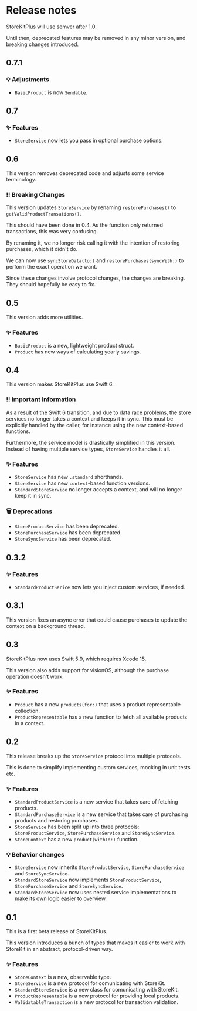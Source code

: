 # Release notes

StoreKitPlus will use semver after 1.0. 

Until then, deprecated features may be removed in any minor version, and breaking changes introduced.



## 0.7.1

### 💡 Adjustments

* `BasicProduct` is now `Sendable`.



## 0.7

### ✨ Features

* `StoreService` now lets you pass in optional purchase options.



## 0.6

This version removes deprecated code and adjusts some service terminology.

### ‼️ Breaking Changes

This version updates `StoreService` by renaming `restorePurchases()` to `getValidProductTransations()`.

This should have been done in 0.4. As the function only returned transactions, this was very confusing.

By renaming it, we no longer risk calling it with the intention of restoring purchases, which it didn't do.

We can now use `syncStoreData(to:)` and `restorePurchases(syncWith:)` to perform the exact operation we want.

Since these changes involve protocol changes, the changes are breaking. They should hopefully be easy to fix.  



## 0.5

This version adds more utilities.

### ✨ Features

* `BasicProduct` is a new, lightweight product struct.
* `Product` has new ways of calculating yearly savings.



## 0.4

This version makes StoreKitPlus use Swift 6.

### ‼️ Important information

As a result of the Swift 6 transition, and due to data race problems, the store services no longer takes a context and keeps it in sync. This must be explicitly handled by the caller, for instance using the new context-based functions.

Furthermore, the service model is drastically simplified in this version. Instead of having multiple service types, `StoreService` handles it all.

### ✨ Features

* `StoreService` has new `.standard` shorthands.
* `StoreService` has new `context`-based function versions.
* `StandardStoreService` no longer accepts a context, and will no longer keep it in sync.

### 🗑️ Deprecations

* `StoreProductService` has been deprecated.
* `StorePurchaseService` has been deprecated.
* `StoreSyncService` has been deprecated.



## 0.3.2

### ✨ Features

* `StandardProductSerice` now lets you inject custom services, if needed.



## 0.3.1

This version fixes an async error that could cause purchases to update the context on a background thread. 



## 0.3

StoreKitPlus now uses Swift 5.9, which requires Xcode 15.

This version also adds support for visionOS, although the purchase operation doesn't work.

### ✨ Features

* `Product` has a new `products(for:)` that uses a product representable collection.
* `ProductRepresentable` has a new function to fetch all available products in a context.



## 0.2

This release breaks up the `StoreService` protocol into multiple protocols.

This is done to simplify implementing custom services, mocking in unit tests etc.

### ✨ Features

* `StandardProductService` is a new service that takes care of fetching products.
* `StandardPurchaseService` is a new service that takes care of purchasing products and restoring purchases.
* `StoreService` has been split up into three protocols: `StoreProductService`, `StorePurchaseService` and `StoreSyncService`.
* `StoreContext` has a new `product(withId:)` function.

### 💡 Behavior changes

* `StoreService` now inherits `StoreProductService`, `StorePurchaseService` and `StoreSyncService`.
* `StandardStoreService` now implements `StoreProductService`, `StorePurchaseService` and `StoreSyncService`.
* `StandardStoreService` now uses nested service implementations to make its own logic easier to overview.



## 0.1

This is a first beta release of StoreKitPlus.

This version introduces a bunch of types that makes it easier to work with StoreKit in an abstract, protocol-driven way.

### ✨ Features

* `StoreContext` is a new, observable type.
* `StoreService` is a new protocol for comunicating with StoreKit.
* `StandardStoreService` is a new class for comunicating with StoreKit.
* `ProductRepresentable` is a new protocol for providing local products.
* `ValidatableTransaction` is a new protocol for transaction validation.
